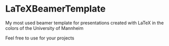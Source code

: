 # LaTeXBeamerTemplate
My most used beamer template for presentations created with LaTeX in the colors of the University of Mannheim

Feel free to use for your projects

